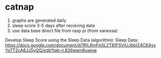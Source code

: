 # catnap
1. graphs are generated daily
2. sleep score 3-5 days after recieving data
3. use data base direct file from rasp pi (from vanessa)


Develop Sleep Score using the Sleep Data (algorithm): 
Sleep Data: https://docs.google.com/document/d/1RjL8mFpSL2T81FSVjUJbbIZ4C64yyYo7T2cA6JJ5yQQ/edit?tab=t.826wam8uwjxe
